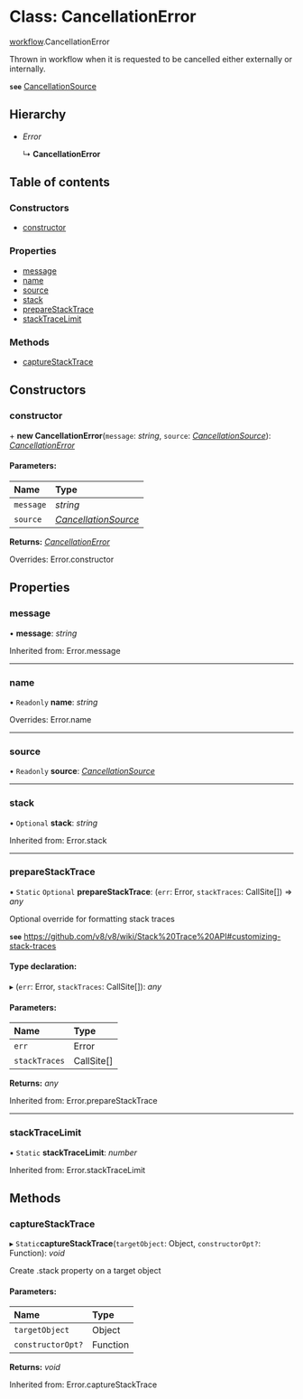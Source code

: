 # Class: CancellationError

[workflow](../modules/workflow.md).CancellationError

Thrown in workflow when it is requested to be cancelled either externally or internally.

**`see`** [CancellationSource](../modules/workflow.md#cancellationsource)

## Hierarchy

* *Error*

  ↳ **CancellationError**

## Table of contents

### Constructors

- [constructor](workflow.cancellationerror.md#constructor)

### Properties

- [message](workflow.cancellationerror.md#message)
- [name](workflow.cancellationerror.md#name)
- [source](workflow.cancellationerror.md#source)
- [stack](workflow.cancellationerror.md#stack)
- [prepareStackTrace](workflow.cancellationerror.md#preparestacktrace)
- [stackTraceLimit](workflow.cancellationerror.md#stacktracelimit)

### Methods

- [captureStackTrace](workflow.cancellationerror.md#capturestacktrace)

## Constructors

### constructor

\+ **new CancellationError**(`message`: *string*, `source`: [*CancellationSource*](../modules/workflow.md#cancellationsource)): [*CancellationError*](workflow.cancellationerror.md)

#### Parameters:

Name | Type |
:------ | :------ |
`message` | *string* |
`source` | [*CancellationSource*](../modules/workflow.md#cancellationsource) |

**Returns:** [*CancellationError*](workflow.cancellationerror.md)

Overrides: Error.constructor

## Properties

### message

• **message**: *string*

Inherited from: Error.message

___

### name

• `Readonly` **name**: *string*

Overrides: Error.name

___

### source

• `Readonly` **source**: [*CancellationSource*](../modules/workflow.md#cancellationsource)

___

### stack

• `Optional` **stack**: *string*

Inherited from: Error.stack

___

### prepareStackTrace

▪ `Static` `Optional` **prepareStackTrace**: (`err`: Error, `stackTraces`: CallSite[]) => *any*

Optional override for formatting stack traces

**`see`** https://github.com/v8/v8/wiki/Stack%20Trace%20API#customizing-stack-traces

#### Type declaration:

▸ (`err`: Error, `stackTraces`: CallSite[]): *any*

#### Parameters:

Name | Type |
:------ | :------ |
`err` | Error |
`stackTraces` | CallSite[] |

**Returns:** *any*

Inherited from: Error.prepareStackTrace

___

### stackTraceLimit

▪ `Static` **stackTraceLimit**: *number*

Inherited from: Error.stackTraceLimit

## Methods

### captureStackTrace

▸ `Static`**captureStackTrace**(`targetObject`: Object, `constructorOpt?`: Function): *void*

Create .stack property on a target object

#### Parameters:

Name | Type |
:------ | :------ |
`targetObject` | Object |
`constructorOpt?` | Function |

**Returns:** *void*

Inherited from: Error.captureStackTrace
